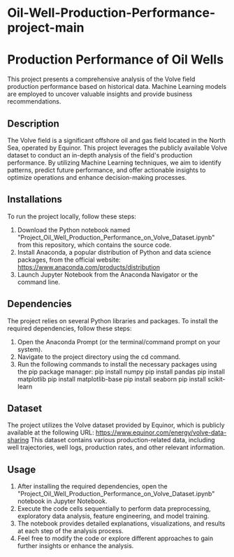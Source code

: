 # Oil-Well-Production-Performance-project-main
# Production Performance of Oil Wells
This project presents a comprehensive analysis of the Volve field production performance based on historical data. Machine Learning models are employed to uncover valuable insights and provide business recommendations.

## Description
The Volve field is a significant offshore oil and gas field located in the North Sea, operated by Equinor. This project leverages the publicly available Volve dataset to conduct an in-depth analysis of the field's production performance. By utilizing Machine Learning techniques, we aim to identify patterns, predict future performance, and offer actionable insights to optimize operations and enhance decision-making processes.

## Installations
To run the project locally, follow these steps:

1. Download the Python notebook named "Project_Oil_Well_Production_Performance_on_Volve_Dataset.ipynb" from this repository, which contains the source code.
2. Install Anaconda, a popular distribution of Python and data science packages, from the official website: https://www.anaconda.com/products/distribution
3. Launch Jupyter Notebook from the Anaconda Navigator or the command line.

## Dependencies
The project relies on several Python libraries and packages. To install the required dependencies, follow these steps:

1. Open the Anaconda Prompt (or the terminal/command prompt on your system).
2. Navigate to the project directory using the cd command.
3. Run the following commands to install the necessary packages using the pip package manager:
pip install numpy
pip install pandas
pip install matplotlib
pip install matplotlib-base
pip install seaborn
pip install scikit-learn

## Dataset
The project utilizes the Volve dataset provided by Equinor, which is publicly available at the following URL: https://www.equinor.com/energy/volve-data-sharing
This dataset contains various production-related data, including well trajectories, well logs, production rates, and other relevant information.

## Usage

1. After installing the required dependencies, open the "Project_Oil_Well_Production_Performance_on_Volve_Dataset.ipynb" notebook in Jupyter Notebook.
2. Execute the code cells sequentially to perform data preprocessing, exploratory data analysis, feature engineering, and model training.
3. The notebook provides detailed explanations, visualizations, and results at each step of the analysis process.
4. Feel free to modify the code or explore different approaches to gain further insights or enhance the analysis.
